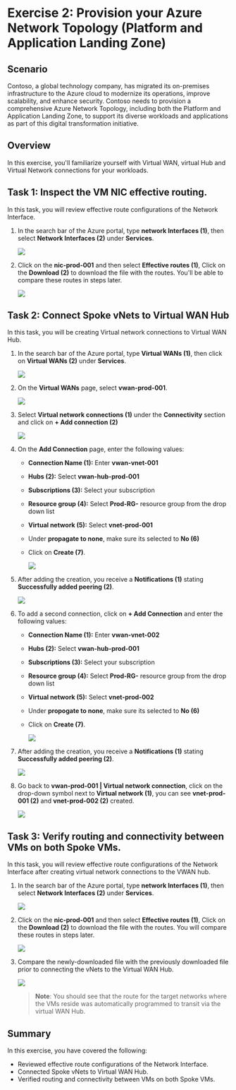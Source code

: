 # Exercise 2: Provision your Azure Network Topology (Platform and Application Landing Zone)

## Scenario 

Contoso, a global technology company, has migrated its on-premises infrastructure to the Azure cloud to modernize its operations, improve scalability, and enhance security. Contoso needs to provision a comprehensive Azure Network Topology, including both the Platform and Application Landing Zone, to support its diverse workloads and applications as part of this digital transformation initiative.

## Overview

In this exercise, you'll familiarize yourself with Virtual WAN, virtual Hub and Virtual Network connections for your workloads.

## Task 1: Inspect the VM NIC effective routing. 

In this task, you will review effective route configurations of the Network Interface.

1. In the search bar of the Azure portal, type **network Interfaces (1)**, then select **Network Interfaces (2)** under **Services**.

     ![](./Media/n6.png)
     
1. Click on the **nic-prod-001** and then select **Effective routes (1)**, Click on the **Download (2)** to download the file with the routes. You'll be able to compare these routes in steps later.

    ![](./Media/06.png)
 
## Task 2: Connect Spoke vNets to Virtual WAN Hub

In this task, you will be creating Virtual network connections to Virtual WAN Hub.

1. In the search bar of the Azure portal, type **Virtual WANs (1)**, then click on **Virtual WANs (2)** under **Services**.

      ![](./Media/n33.png) 

11. On the **Virtual WANs** page, select **vwan-prod-001**.

      ![](./Media/n77.png)

13. Select **Virtual network connections (1)** under the **Connectivity** section and click on **+ Add connection (2)**

      ![](./Media/09.png)

14. On the **Add Connection** page, enter the following values:

    - **Connection Name (1):** Enter **vwan-vnet-001**

    - **Hubs (2):** Select **vwan-hub-prod-001**

    - **Subscriptions (3):** Select your subscription
    
    - **Resource group (4):** Select **Prod-RG-<inject key="DeploymentID" enableCopy="false"/>** resource group from the drop down list

    - **Virtual network (5):** Select **vnet-prod-001**
    - Under **propagate to none**, make sure its selected to **No (6)**
    - Click on **Create (7)**.

        ![](./Media/n7.png)

15. After adding the creation, you receive a **Notifications (1)** stating **Successfully added peering (2)**.

    ![](../media/30.png)

16. To add a second connection, click on **+ Add Connection** and enter the following values:

     - **Connection Name (1):** Enter **vwan-vnet-002**

     - **Hubs (2):** Select **vwan-hub-prod-001**

     - **Subscriptions (3):** Select your subscription
    
     - **Resource group (4):** Select **Prod-RG-<inject key="DeploymentID" enableCopy="false"/>** resource group from the drop down list

     - **Virtual network (5):** Select **vnet-prod-002**
       
     - Under **propogate to none**, make sure its selected to **No (6)**
       
     - Click on **Create (7)**.
    
          ![](./Media/n8.png)

1. After adding the creation, you receive a **Notifications (1)** stating **Successfully added peering (2)**.

     ![](./Media/n9.png)

17. Go back to **vwan-prod-001 | Virtual network connection**, click on the drop-down symbol next to **Virtual network (1)**, you can see **vnet-prod-001 (2)** and **vnet-prod-002 (2)** created.

    ![](./Media/13.png)

## Task 3: Verify routing and connectivity between VMs on both Spoke VMs.

In this task, you will review effective route configurations of the Network Interface after creating virtual network connections to the VWAN hub.

1. In the search bar of the Azure portal, type **network Interfaces (1)**, then select **Network Interfaces (2)** under **Services**.

     ![](./Media/n6.png)
     
1. Click on the **nic-prod-001** and then select **Effective routes (1)**, Click on the **Download (2)** to download the file with the routes. You will compare these routes in steps later.

     ![](./Media/14.png)

1. Compare the newly-downloaded file with the previously downloaded file prior to connecting the vNets to the Virtual WAN Hub. 

     ![](./Media/n73.png)


   >**Note**: You should see that the route for the target networks where the VMs reside was automatically programmed to transit via the virtual WAN Hub.

## Summary

In this exercise, you have covered the following:

- Reviewed effective route configurations of the Network Interface.
- Connected Spoke vNets to Virtual WAN Hub.
- Verified routing and connectivity between VMs on both Spoke VMs.

